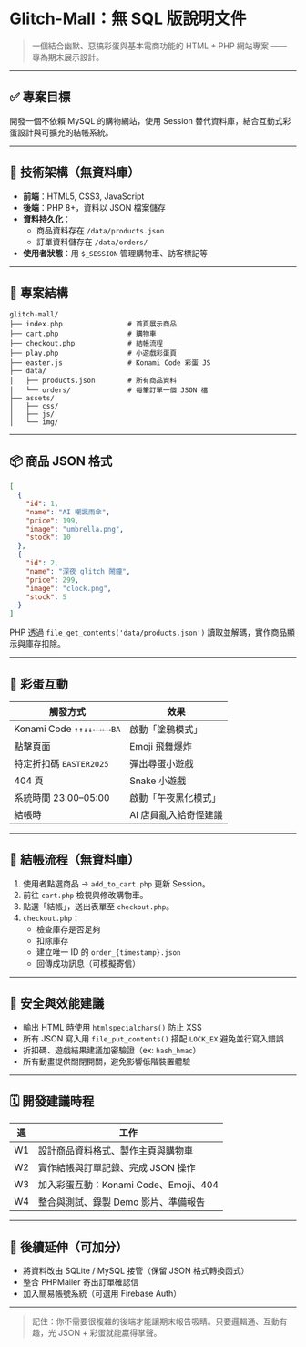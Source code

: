 # Glitch-Mall：無 SQL 版說明文件

> 一個結合幽默、惡搞彩蛋與基本電商功能的 HTML + PHP 網站專案 —— 專為期末展示設計。

---

## ✅ 專案目標

開發一個不依賴 MySQL 的購物網站，使用 Session 替代資料庫，結合互動式彩蛋設計與可擴充的結帳系統。

---

## 🧱 技術架構（無資料庫）

- **前端**：HTML5, CSS3, JavaScript 
- **後端**：PHP 8+，資料以 JSON 檔案儲存
- **資料持久化**：
  - 商品資料存在 `/data/products.json`
  - 訂單資料儲存在 `/data/orders/`
- **使用者狀態**：用 `$_SESSION` 管理購物車、訪客標記等

---

## 📁 專案結構

```
glitch-mall/
├── index.php                # 首頁展示商品
├── cart.php                 # 購物車
├── checkout.php             # 結帳流程
├── play.php                 # 小遊戲彩蛋頁
├── easter.js                # Konami Code 彩蛋 JS
├── data/
│   ├── products.json        # 所有商品資料
│   └── orders/              # 每筆訂單一個 JSON 檔
├── assets/
│   ├── css/
│   ├── js/
│   └── img/
```

---

## 📦 商品 JSON 格式

```json
[
  {
    "id": 1,
    "name": "AI 嘲諷雨傘",
    "price": 199,
    "image": "umbrella.png",
    "stock": 10
  },
  {
    "id": 2,
    "name": "深夜 glitch 鬧鐘",
    "price": 299,
    "image": "clock.png",
    "stock": 5
  }
]
```

PHP 透過 `file_get_contents('data/products.json')` 讀取並解碼，實作商品顯示與庫存扣除。

---

## 🧪 彩蛋互動

| 觸發方式 | 效果 |
|----------|------|
| Konami Code `↑↑↓↓←→←→BA` | 啟動「塗鴉模式」 |
| 點擊頁面 | Emoji 飛舞爆炸 |
| 特定折扣碼 `EASTER2025` | 彈出尋蛋小遊戲 |
| 404 頁 | Snake 小遊戲 |
| 系統時間 23:00–05:00 | 啟動「午夜黑化模式」 |
| 結帳時 | AI 店員亂入給奇怪建議 |

---

## 🚚 結帳流程（無資料庫）

1. 使用者點選商品 → `add_to_cart.php` 更新 Session。
2. 前往 `cart.php` 檢視與修改購物車。
3. 點選「結帳」，送出表單至 `checkout.php`。
4. `checkout.php`：
    - 檢查庫存是否足夠
    - 扣除庫存
    - 建立唯一 ID 的 `order_{timestamp}.json`
    - 回傳成功訊息（可模擬寄信）

---

## 🔐 安全與效能建議

- 輸出 HTML 時使用 `htmlspecialchars()` 防止 XSS
- 所有 JSON 寫入用 `file_put_contents()` 搭配 `LOCK_EX` 避免並行寫入錯誤
- 折扣碼、遊戲結果建議加密驗證（ex: `hash_hmac`）
- 所有動畫提供關閉開關，避免影響低階裝置體驗

---

## 🗓 開發建議時程

| 週 | 工作 |
|----|------|
| W1 | 設計商品資料格式、製作主頁與購物車 |
| W2 | 實作結帳與訂單記錄、完成 JSON 操作 |
| W3 | 加入彩蛋互動：Konami Code、Emoji、404 |
| W4 | 整合與測試、錄製 Demo 影片、準備報告 |

---

## 🚀 後續延伸（可加分）

- 將資料改由 SQLite / MySQL 接管（保留 JSON 格式轉換函式）
- 整合 PHPMailer 寄出訂單確認信
- 加入簡易帳號系統（可選用 Firebase Auth）

---

> 記住：你不需要很複雜的後端才能讓期末報告吸睛。只要邏輯通、互動有趣，光 JSON + 彩蛋就能贏得掌聲。
